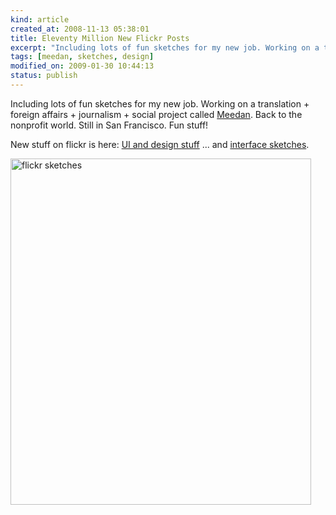 ```yaml
--- 
kind: article
created_at: 2008-11-13 05:38:01
title: Eleventy Million New Flickr Posts
excerpt: "Including lots of fun sketches for my new job. Working on a translation + foreign affairs + journalism + social project callled Meedan."
tags: [meedan, sketches, design]
modified_on: 2009-01-30 10:44:13
status: publish
---
```


Including lots of fun sketches for my new job. Working on a translation + foreign affairs + journalism + social project called <a href="http://meedan.net">Meedan</a>. Back to the nonprofit world. Still in San Francisco. Fun stuff!

New stuff on flickr is here: <a href="http://flickr.com/photos/unthinkingly/">UI and design stuff</a> ... and <a href="http://flickr.com/photos/unthinkingly/sets/72157608779764409/">interface sketches</a>. 

<img src="/images/picture-3.png" alt="flickr sketches" title="picture-3" width="481" height="554" class="size-full wp-image-283" />